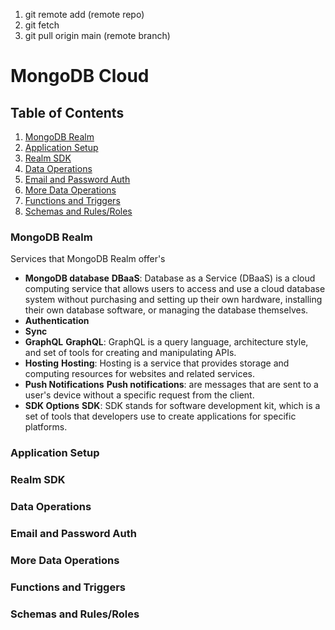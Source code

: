 1. git remote add (remote repo)
2. git fetch
3. git pull origin main (remote branch)

# MongoDB Cloud

## Table of Contents
1. [MongoDB Realm](#mongodb-realm)
2. [Application Setup](#application-setup)
3. [Realm SDK](#realm-sdk)
4. [Data Operations](#data-operations)
5. [Email and Password Auth](#email-and-password-auth)
6. [More Data Operations](#more-data-operations)
7. [Functions and Triggers](#functions-and-triggers)
8. [Schemas and Rules/Roles](#schemas-and-rulesroles)

### MongoDB Realm
Services that MongoDB Realm offer's
- **MongoDB database**
    **DBaaS**: Database as a Service (DBaaS) is a cloud computing service that allows users to access and use a cloud database system without purchasing and setting up their own hardware, installing their own database software, or managing the database themselves.
- **Authentication**
- **Sync**
- **GraphQL**
    **GraphQL**: GraphQL is a query language, architecture style, and set of tools for creating and manipulating APIs.
- **Hosting**
    **Hosting**: Hosting is a service that provides storage and computing resources for websites and related services.
- **Push Notifications**
    **Push notifications**: are messages that are sent to a user's device without a specific request from the client.
- **SDK Options**
    **SDK**: SDK stands for software development kit, which is a set of tools that developers use to create applications for specific platforms.

### Application Setup

### Realm SDK

### Data Operations

### Email and Password Auth

### More Data Operations

### Functions and Triggers

### Schemas and Rules/Roles

